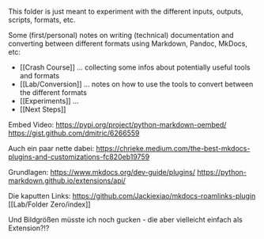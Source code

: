 This folder is just meant to experiment with the different inputs, outputs, scripts, formats, etc.

Some (first/personal) notes on writing (technical) documentation and converting between different formats using Markdown, Pandoc, MkDocs, etc:

- [[Crash Course]] ... collecting some infos about potentially useful tools and formats
- [[Lab/Conversion]] ... notes on how to use the tools to convert between the different formats
- [[Experiments]] ...
- [[Next Steps]]

Embed Video:
https://pypi.org/project/python-markdown-oembed/
https://gist.github.com/dmitric/6266559

Auch ein paar nette dabei:
https://chrieke.medium.com/the-best-mkdocs-plugins-and-customizations-fc820eb19759

Grundlagen:
https://www.mkdocs.org/dev-guide/plugins/
https://python-markdown.github.io/extensions/api/

Die kaputten Links:
https://github.com/Jackiexiao/mkdocs-roamlinks-plugin
[[Lab/Folder Zero/index]]


Und Bildgrößen müsste ich noch gucken - die aber vielleicht einfach als Extension?!?